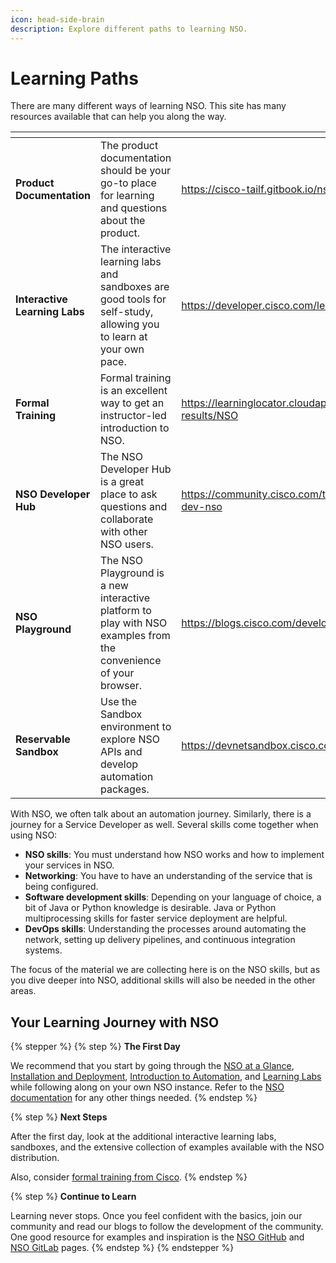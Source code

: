 ```yaml
---
icon: head-side-brain
description: Explore different paths to learning NSO.
---
```


# Learning Paths

There are many different ways of learning NSO. This site has many resources available that can help you along the way.

<table data-view="cards"><thead><tr><th></th><th></th><th data-hidden data-card-target data-type="content-ref"></th></tr></thead><tbody><tr><td><strong>Product Documentation</strong></td><td>The product documentation should be your go-to place for learning and questions about the product.</td><td><a href="https://cisco-tailf.gitbook.io/nso-docs">https://cisco-tailf.gitbook.io/nso-docs</a></td></tr><tr><td><strong>Interactive Learning Labs</strong></td><td>The interactive learning labs and sandboxes are good tools for self-study, allowing you to learn at your own pace.</td><td><a href="https://developer.cisco.com/learning/tracks/get_started_with_nso/">https://developer.cisco.com/learning/tracks/get_started_with_nso/</a></td></tr><tr><td><strong>Formal Training</strong></td><td>Formal training is an excellent way to get an instructor-led introduction to NSO.</td><td><a href="https://learninglocator.cloudapps.cisco.com/#/search-results/NSO">https://learninglocator.cloudapps.cisco.com/#/search-results/NSO</a></td></tr><tr><td><strong>NSO Developer Hub</strong></td><td>The NSO Developer Hub is a great place to ask questions and collaborate with other NSO users.</td><td><a href="https://community.cisco.com/t5/nso-developer-hub/ct-p/5672j-dev-nso">https://community.cisco.com/t5/nso-developer-hub/ct-p/5672j-dev-nso</a></td></tr><tr><td><strong>NSO Playground</strong></td><td>The NSO Playground is a new interactive platform to play with NSO examples from the convenience of your browser.</td><td><a href="https://blogs.cisco.com/developer/nsoplayground01">https://blogs.cisco.com/developer/nsoplayground01</a></td></tr><tr><td><strong>Reservable Sandbox</strong></td><td>Use the Sandbox environment to explore NSO APIs and develop automation packages.</td><td><a href="https://devnetsandbox.cisco.com/DevNet">https://devnetsandbox.cisco.com/DevNet</a></td></tr></tbody></table>

With NSO, we often talk about an automation journey. Similarly, there is a journey for a Service Developer as well. Several skills come together when using NSO:

* **NSO skills**: You must understand how NSO works and how to implement your services in NSO.
* **Networking**: You have to have an understanding of the service that is being configured.
* **Software development skills**: Depending on your language of choice, a bit of Java or Python knowledge is desirable. Java or Python multiprocessing skills for faster service deployment are helpful.
* **DevOps skills**: Understanding the processes around automating the network, setting up delivery pipelines, and continuous integration systems.

The focus of the material we are collecting here is on the NSO skills, but as you dive deeper into NSO, additional skills will also be needed in the other areas.

## Your Learning Journey with NSO

{% stepper %}
{% step %}
**The First Day**

We recommend that you start by going through the [NSO at a Glance](https://cisco-tailf.gitbook.io/nso-docs/nso-basics/nso-at-a-glance), [Installation and Deployment](https://cisco-tailf.gitbook.io/nso-docs/guides/administration/installation-and-deployment), [Introduction to Automation](https://cisco-tailf.gitbook.io/nso-docs/guides/development/introduction-to-automation), and [Learning Labs](https://developer.cisco.com/learning/tracks/get_started_with_nso/) while following along on your own NSO instance. Refer to the [NSO documentation](https://cisco-tailf.gitbook.io/nso-docs/guides) for any other things needed.
{% endstep %}

{% step %}
**Next Steps**

After the first day, look at the additional interactive learning labs, sandboxes, and the extensive collection of examples available with the NSO distribution.

Also, consider [formal training from Cisco](https://learninglocator.cloudapps.cisco.com/#/search-results/NSO).
{% endstep %}

{% step %}
**Continue to Learn**

Learning never stops. Once you feel confident with the basics, join our community and read our blogs to follow the development of the community. One good resource for examples and inspiration is the [NSO GitHub](https://github.com/NSO-developer/) and [NSO GitLab](https://gitlab.com/NSO-developer/) pages.
{% endstep %}
{% endstepper %}
